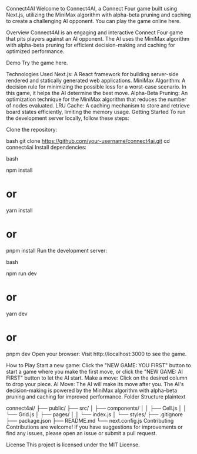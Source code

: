 Connect4AI
Welcome to Connect4AI, a Connect Four game built using Next.js, utilizing the MiniMax algorithm with alpha-beta pruning and caching to create a challenging AI opponent. You can play the game online here.

Overview
Connect4AI is an engaging and interactive Connect Four game that pits players against an AI opponent. The AI uses the MiniMax algorithm with alpha-beta pruning for efficient decision-making and caching for optimized performance.

Demo
Try the game here.

Technologies Used
Next.js: A React framework for building server-side rendered and statically generated web applications.
MiniMax Algorithm: A decision rule for minimizing the possible loss for a worst-case scenario. In this game, it helps the AI determine the best move.
Alpha-Beta Pruning: An optimization technique for the MiniMax algorithm that reduces the number of nodes evaluated.
LRU Cache: A caching mechanism to store and retrieve board states efficiently, limiting the memory usage.
Getting Started
To run the development server locally, follow these steps:

Clone the repository:

bash
git clone https://github.com/your-username/connect4ai.git
cd connect4ai
Install dependencies:

bash

npm install
# or
yarn install
# or
pnpm install
Run the development server:

bash

npm run dev
# or
yarn dev
# or
pnpm dev
Open your browser: Visit http://localhost:3000 to see the game.

How to Play
Start a new game: Click the "NEW GAME: YOU FIRST" button to start a game where you make the first move, or click the "NEW GAME: AI FIRST" button to let the AI start.
Make a move: Click on the desired column to drop your piece.
AI Move: The AI will make its move after you. The AI's decision-making is powered by the MiniMax algorithm with alpha-beta pruning and caching for improved performance.
Folder Structure
plaintext

  connect4ai/
  ├── public/
  ├── src/
  │   ├── components/
  │   │   ├── Cell.js
  │   │   └── Grid.js
  │   ├── pages/
  │   │   └── index.js
  │   └── styles/
  ├── .gitignore
  ├── package.json
  ├── README.md
  └── next.config.js
Contributing
Contributions are welcome! If you have suggestions for improvements or find any issues, please open an issue or submit a pull request.

License
This project is licensed under the MIT License.
